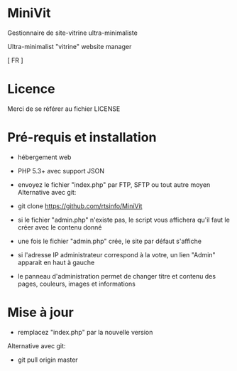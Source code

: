MiniVit
=======

Gestionnaire de site-vitrine ultra-minimaliste

Ultra-minimalist "vitrine" website manager

[ FR ]

Licence
===================

Merci de se référer au fichier LICENSE

Pré-requis et installation
===================

- hébergement web
- PHP 5.3+ avec support JSON

- envoyez le fichier "index.php" par FTP, SFTP ou tout autre moyen
Alternative avec git:
- git clone https://github.com/rtsinfo/MiniVit

- si le fichier "admin.php" n'existe pas, le script vous affichera qu'il faut le créer avec le contenu donné
- une fois le fichier "admin.php" crée, le site par défaut s'affiche
- si l'adresse IP administrateur correspond à la votre, un lien "Admin" apparait en haut à gauche
- le panneau d'administration permet de changer titre et contenu des pages, couleurs, images et informations

Mise à jour
===================

- remplacez "index.php" par la nouvelle version

Alternative avec git:
- git pull origin master
